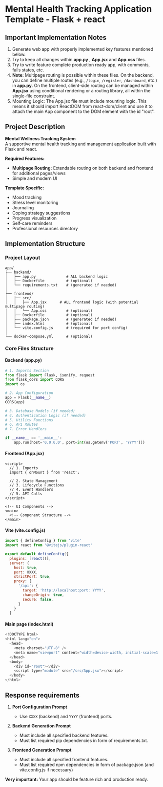 # Mental Health Tracking Application Template - Flask + react

## Important Implementation Notes

1. Generate web app with properly implemented key features mentioned below.
2. Try to keep all changes within **app.py** , **App.jsx** and **App.css** files.
3. Try to write feature complete production ready app, with comments, fails states, etc.
4. **Note:** Multipage routing is possible within these files. On the backend, you can define multiple routes (e.g., `/login`, `/register`, `/dashboard`, etc.) in **app.py**. On the frontend, client-side routing can be managed within **App.jsx** using conditional rendering or a routing library, all within the single-file constraint.
5. Mounting Logic: The App.jsx file must include mounting logic. This means it should import ReactDOM from react-dom/client and use it to attach the main App component to the DOM element with the id "root".

## Project Description

**Mental Wellness Tracking System**  
A supportive mental health tracking and management application built with Flask and react.

**Required Features:**
- **Multipage Routing:** Extendable routing on both backend and frontend for additional pages/views
- Simple and modern UI

**Template Specific:**

- Mood tracking
- Stress level monitoring
- Journaling
- Coping strategy suggestions
- Progress visualization
- Self-care reminders
- Professional resources directory

## Implementation Structure

### Project Layout

```plaintext
app/
├── backend/
│   ├── app.py              # ALL backend logic
│   ├── Dockerfile          # (optional)
│   └── requirements.txt    # (generated if needed)
│
├── frontend/
│   ├── src/
│   │   ├── App.jsx      # ALL frontend logic (with potential multipage routing)
│   │   └── App.css         # (optional)
│   ├── Dockerfile          # (optional)
│   ├── package.json        # (generated if needed)
│   ├── index.html          # (optional)
│   └── vite.config.js      # (required for port config)
│
└── docker-compose.yml      # (optional)
```

### Core Files Structure

#### Backend (app.py)
```python
# 1. Imports Section
from flask import Flask, jsonify, request
from flask_cors import CORS
import os

# 2. App Configuration
app = Flask(__name__)
CORS(app)

# 3. Database Models (if needed)
# 4. Authentication Logic (if needed)
# 5. Utility Functions
# 6. API Routes
# 7. Error Handlers

if __name__ == '__main__':
    app.run(host='0.0.0.0', port=int(os.getenv('PORT', 'YYYY')))
```

#### Frontend (App.jsx)
```react
<script>
  // 1. Imports
  import { onMount } from 'react';

  // 2. State Management
  // 3. Lifecycle Functions
  // 4. Event Handlers
  // 5. API Calls
</script>

<!-- UI Components -->
<main>
  <!-- Component Structure -->
</main>
```

#### Vite (vite.config.js)
```js
import { defineConfig } from 'vite'
import react from '@vitejs/plugin-react'

export default defineConfig({
  plugins: [react()],
  server: {
    host: true,
    port: XXXX,
    strictPort: true,
    proxy: {
      '/api': {
        target: 'http://localhost:port: YYYY',
        changeOrigin: true,
        secure: false,
      }
    }
  }
```

#### Main page (index.html)
```js
<!DOCTYPE html>
<html lang="en">
  <head>
    <meta charset="UTF-8" />
    <meta name="viewport" content="width=device-width, initial-scale=1.0" />
  </head>
  <body>
    <div id="root"></div>
    <script type="module" src="/src/App.jsx"></script>
  </body>
</html>
```

## Response requirements

1. **Port Configuration Prompt**
   - Use `XXXX` (backend) and `YYYY` (frontend) ports.

2. **Backend Generation Prompt**
   - Must include all specified backend features.
   - Must list required pip dependencies in form of requirements.txt.

3. **Frontend Generation Prompt**
   - Must include all specified frontend features.
   - Must list required npm dependencies in form of package.json (and vite.config.js if necessary)

**Very important:** Your app should be feature rich and production ready.